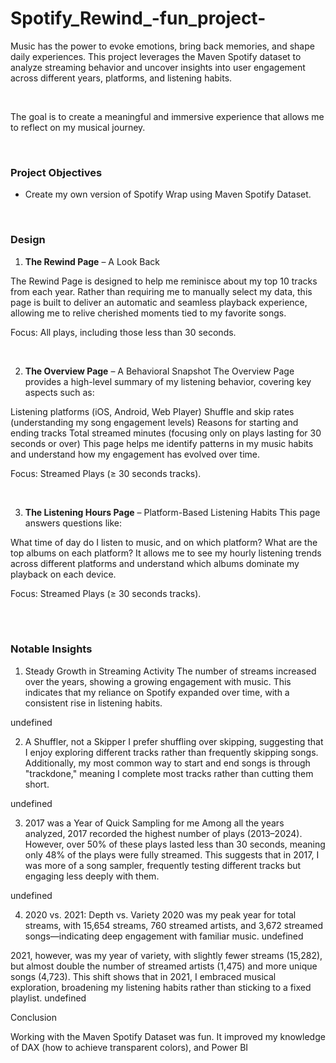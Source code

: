 # Spotify_Rewind_-fun_project-



Music has the power to evoke emotions, bring back memories, and shape daily experiences. This project leverages the Maven Spotify dataset to analyze streaming behavior and uncover insights into user engagement across different years, platforms, and listening habits.

<br/>

The goal is to create a meaningful and immersive experience that allows me to reflect on my musical journey.

<br/>

### Project Objectives
* Create my own version of Spotify Wrap using Maven Spotify Dataset.

<br/>

### Design

1. **The Rewind Page** – A Look Back

The Rewind Page is designed to help me reminisce about my top 10 tracks from each year. Rather than requiring me to manually select my data, this page is built to deliver an automatic and seamless playback experience, allowing me to relive cherished moments tied to my favorite songs.

Focus: All plays, including those less than 30 seconds.

<br/>

2. **The Overview Page** – A Behavioral Snapshot
The Overview Page provides a high-level summary of my listening behavior, covering key aspects such as:

Listening platforms (iOS, Android, Web Player)
Shuffle and skip rates (understanding my song engagement levels)
Reasons for starting and ending tracks
Total streamed minutes (focusing only on plays lasting for 30 seconds or over)
This page helps me identify patterns in my music habits and understand how my engagement has evolved over time.

Focus: Streamed Plays (≥ 30 seconds tracks).

<br/>

3. **The Listening Hours Page** – Platform-Based Listening Habits
This page answers questions like:

What time of day do I listen to music, and on which platform?
What are the top albums on each platform?
It allows me to see my hourly listening trends across different platforms and understand which albums dominate my playback on each device.

Focus: Streamed Plays (≥ 30 seconds tracks).

<br/><br/>

### Notable Insights
1. Steady Growth in Streaming Activity
The number of streams increased over the years, showing a growing engagement with music. This indicates that my reliance on Spotify expanded over time, with a consistent rise in listening habits.

undefined

2. A Shuffler, not a Skipper
I prefer shuffling over skipping, suggesting that I enjoy exploring different tracks rather than frequently skipping songs. Additionally, my most common way to start and end songs is through "trackdone," meaning I complete most tracks rather than cutting them short.

undefined

3. 2017 was a Year of Quick Sampling for me
Among all the years analyzed, 2017 recorded the highest number of plays (2013–2024). However, over 50% of these plays lasted less than 30 seconds, meaning only 48% of the plays were fully streamed. This suggests that in 2017, I was more of a song sampler, frequently testing different tracks but engaging less deeply with them.

undefined

4. 2020 vs. 2021: Depth vs. Variety
2020 was my peak year for total streams, with 15,654 streams, 760 streamed artists, and 3,672 streamed songs—indicating deep engagement with familiar music.
undefined

2021, however, was my year of variety, with slightly fewer streams (15,282), but almost double the number of streamed artists (1,475) and more unique songs (4,723). This shift shows that in 2021, I embraced musical exploration, broadening my listening habits rather than sticking to a fixed playlist.
undefined

Conclusion

Working with the Maven Spotify Dataset was fun. It improved my knowledge of DAX (how to achieve transparent colors), and Power BI
